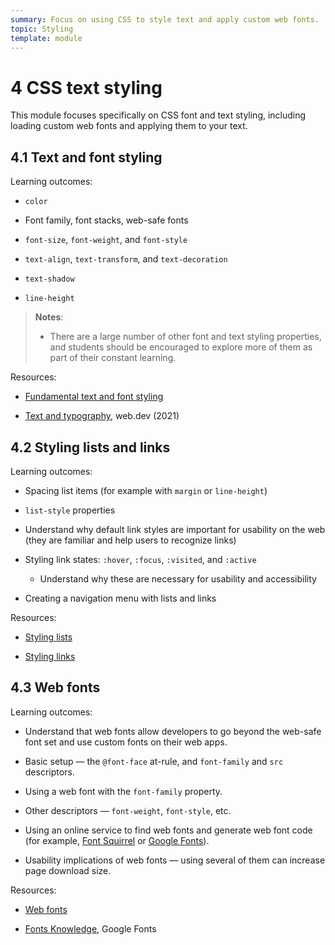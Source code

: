 ```yaml
---
summary: Focus on using CSS to style text and apply custom web fonts.
topic: Styling
template: module
---
```


# 4 CSS text styling

This module focuses specifically on CSS font and text styling, including loading custom web fonts and applying them to your text.

## 4.1 Text and font styling

Learning outcomes:

- `color`

- Font family, font stacks, web-safe fonts

- `font-size`, `font-weight`, and `font-style`

- `text-align`, `text-transform`, and `text-decoration`

- `text-shadow`

- `line-height`

> **Notes**:
>
> - There are a large number of other font and text styling properties, and students should be encouraged to explore more of them as part of their constant learning.

Resources:

- [Fundamental text and font styling](https://developer.mozilla.org/docs/Learn/CSS/Styling_text/Fundamentals)

- [Text and typography](https://web.dev/learn/css/typography/), web.dev (2021)

## 4.2 Styling lists and links

Learning outcomes:

- Spacing list items (for example with `margin` or `line-height`)

- `list-style` properties

- Understand why default link styles are important for usability on the web (they are familiar and help users to recognize links)

- Styling link states: `:hover`, `:focus`, `:visited`, and `:active`

  - Understand why these are necessary for usability and accessibility

- Creating a navigation menu with lists and links

Resources:

- [Styling lists](https://developer.mozilla.org/docs/Learn/CSS/Styling_text/Styling_lists)

- [Styling links](https://developer.mozilla.org/docs/Learn/CSS/Styling_text/Styling_links)

## 4.3 Web fonts

Learning outcomes:

- Understand that web fonts allow developers to go beyond the web-safe font set and use custom fonts on their web apps.

- Basic setup — the `@font-face` at-rule, and `font-family` and `src` descriptors.

- Using a web font with the `font-family` property.

- Other descriptors — `font-weight`, `font-style`, etc.

- Using an online service to find web fonts and generate web font code (for example, [Font Squirrel](https://www.fontsquirrel.com) or [Google Fonts](https://fonts.google.com/)).

- Usability implications of web fonts — using several of them can increase page download size.

Resources:

- [Web fonts](https://developer.mozilla.org/docs/Learn/CSS/Styling_text/Web_fonts)

- [Fonts Knowledge](https://fonts.google.com/knowledge), Google Fonts
